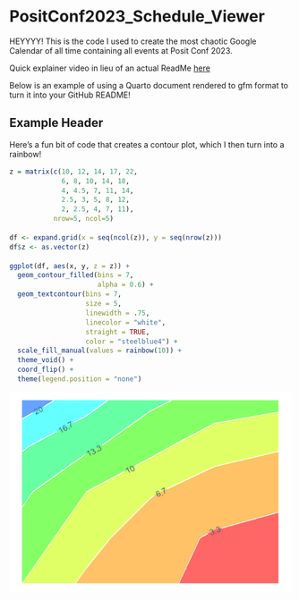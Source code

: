 # PositConf2023_Schedule_Viewer

HEYYYY! This is the code I used to create the most chaotic Google
Calendar of all time containing all events at Posit Conf 2023.

Quick explainer video in lieu of an actual ReadMe
[here](https://youtu.be/XzHaBQR4DB0)

Below is an example of using a Quarto document rendered to gfm format to
turn it into your GitHub README!

## Example Header

Here’s a fun bit of code that creates a contour plot, which I then turn
into a rainbow!

``` r
z = matrix(c(10, 12, 14, 17, 22,
             6, 8, 10, 14, 18,
             4, 4.5, 7, 11, 14,
             2.5, 3, 5, 8, 12,
             2, 2.5, 4, 7, 11),
           nrow=5, ncol=5)

df <- expand.grid(x = seq(ncol(z)), y = seq(nrow(z)))
df$z <- as.vector(z)

ggplot(df, aes(x, y, z = z)) +
  geom_contour_filled(bins = 7, 
                      alpha = 0.6) +
  geom_textcontour(bins = 7, 
                   size = 5,
                   linewidth = .75,
                   linecolor = "white",
                   straight = TRUE, 
                   color = "steelblue4") +
  scale_fill_manual(values = rainbow(10)) +
  theme_void() +
  coord_flip() +
  theme(legend.position = "none")
```

![](README_files/figure-commonmark/unnamed-chunk-2-1.png)
